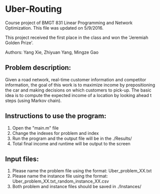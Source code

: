 # Uber-Routing
Course project of BMGT 831 Linear Programming and Network Optimization. This file was updated on 5/9/2016.

This project received the first place in the class and won the 'Jeremiah Golden Prize'.

Authors: Yang Xie, Zhiyuan Yang, Mingze Gao

## Problem description:
Given a road network, real-time customer information and competitor information, the goal of this work is to maximize income by prepositioning the car and making decisions on which customers to pick-up. The basic idea is to compute the expected income of a location by looking ahead t steps (using Markov chain). 


	
## Instructions to use the program: 
1. Open the "main.m" file 
2. Change the indexes for problem and index 
3. Run the program and the output file will be in the ./Results/ 
4. Total final income and runtime will be output to the screen 
	
## Input files: 
1. Please name the problem file using the format: Uber_problem_XX.txt 
2. Please name the instance file using the format: Uber_problem_XX.txt_random_instance_XX.csv
3. Both problem and instance files should be saved in ./Instances/
	
